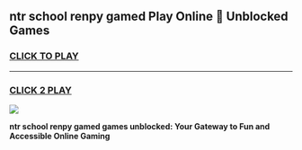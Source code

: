 
## ntr school renpy gamed Play Online 👋 Unblocked Games
<h3>
<a href="https://news.freeplayer.one?title=ntr_school_renpy_gamed&ref=17GH">CLICK TO PLAY</a></h3>
<hr>

<h3>
<a href="https://news.freeplayer.one?title=ntr_school_renpy_gamed&ref=17GH">CLICK 2 PLAY</a>
  
</h3>

<a href="https://news.freeplayer.one?title=ntr_school_renpy_gamed&ref=17GH/"><img src="https://clearcache.store/games.png"></a>


**ntr school renpy gamed games unblocked: Your Gateway to Fun and Accessible Online Gaming**
